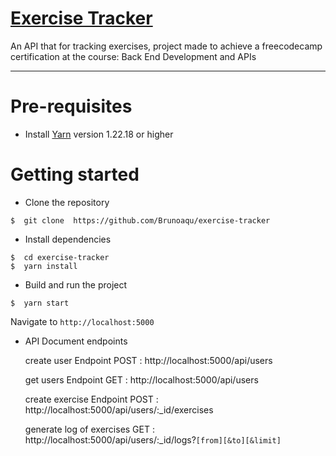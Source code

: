 # [Exercise Tracker](https://www.freecodecamp.org/learn/apis-and-microservices/apis-and-microservices-projects/exercise-tracker)

An API that for tracking exercises, project made to achieve a freecodecamp certification at the course: Back End Development and APIs

---
# Pre-requisites
- Install [Yarn](https://yarnpkg.com/) version 1.22.18 or higher

# Getting started
- Clone the repository
```
$  git clone  https://github.com/Brunoaqu/exercise-tracker
```
- Install dependencies
```
$  cd exercise-tracker
$  yarn install
```
- Build and run the project
```
$  yarn start
```
  Navigate to `http://localhost:5000`

- API Document endpoints

  create user Endpoint POST : http://localhost:5000/api/users

  get users   Endpoint GET  : http://localhost:5000/api/users

  create exercise Endpoint  POST : http://localhost:5000/api/users/:_id/exercises

  generate log of exercises GET  : http://localhost:5000/api/users/:_id/logs?`[from][&to][&limit]`